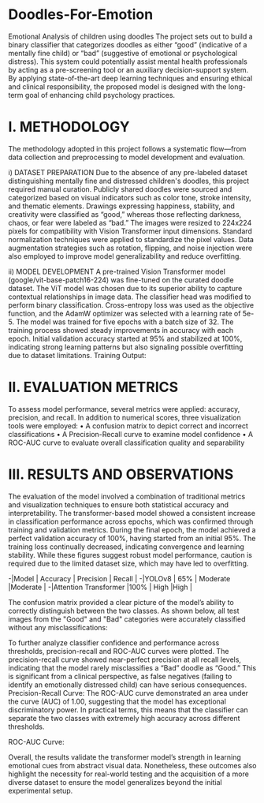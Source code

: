# Doodles-For-Emotion
Emotional Analysis of children using doodles
The project sets out to build a binary classifier that categorizes doodles as either “good” (indicative of a mentally fine child) or “bad” (suggestive of emotional or psychological distress). This system could potentially assist mental health professionals by acting as a pre-screening tool or an auxiliary decision-support system. By applying state-of-the-art deep learning techniques and ensuring ethical and clinical responsibility, the proposed model is designed with the long-term goal of enhancing child psychology practices.

# I. METHODOLOGY
The methodology adopted in this project follows a systematic flow—from data collection and preprocessing to model development and evaluation.

i) DATASET PREPARATION 
Due to the absence of any pre-labeled dataset distinguishing mentally fine and distressed children's doodles, this project required manual curation. Publicly shared doodles were sourced and categorized based on visual indicators such as color tone, stroke intensity, and thematic elements. Drawings expressing happiness, stability, and creativity were classified as “good,” whereas those reflecting darkness, chaos, or fear were labeled as “bad.”
The images were resized to 224x224 pixels for compatibility with Vision Transformer input dimensions. Standard normalization techniques were applied to standardize the pixel values. Data augmentation strategies such as rotation, flipping, and noise injection were also employed to improve model generalizability and reduce overfitting.

ii) MODEL DEVELOPMENT 
A pre-trained Vision Transformer model (google/vit-base-patch16-224) was fine-tuned on the curated doodle dataset. The ViT model was chosen due to its superior ability to capture contextual relationships in image data. The classifier head was modified to perform binary classification. Cross-entropy loss was used as the objective function, and the AdamW optimizer was selected with a learning rate of 5e-5. The model was trained for five epochs with a batch size of 32.
The training process showed steady improvements in accuracy with each epoch. Initial validation accuracy started at 95% and stabilized at 100%, indicating strong learning patterns but also signaling possible overfitting due to dataset limitations.
Training Output:
 
# II. EVALUATION METRICS 
To assess model performance, several metrics were applied: accuracy, precision, and recall. In addition to numerical scores, three visualization tools were employed:
•	A confusion matrix to depict correct and incorrect classifications
•	A Precision-Recall curve to examine model confidence
•	A ROC-AUC curve to evaluate overall classification quality and separability

# III. RESULTS AND OBSERVATIONS
The evaluation of the model involved a combination of traditional metrics and visualization techniques to ensure both statistical accuracy and interpretability. The transformer-based model showed a consistent increase in classification performance across epochs, which was confirmed through training and validation metrics. During the final epoch, the model achieved a perfect validation accuracy of 100%, having started from an initial 95%. The training loss continually decreased, indicating convergence and learning stability. While these figures suggest robust model performance, caution is required due to the limited dataset size, which may have led to overfitting.

-|Model	                | Accuracy	| Precision	| Recall | 
-|YOLOv8	               | 65%	    | Moderate	 |Moderate |
-|Attention Transformer	|100%	    | High    	 |High     |

The confusion matrix provided a clear picture of the model’s ability to correctly distinguish between the two classes. As shown below, all test images from the "Good" and "Bad" categories were accurately classified without any misclassifications:
 

To further analyze classifier confidence and performance across thresholds, precision-recall and ROC-AUC curves were plotted. The precision-recall curve showed near-perfect precision at all recall levels, indicating that the model rarely misclassifies a “Bad” doodle as “Good.” This is significant from a clinical perspective, as false negatives (failing to identify an emotionally distressed child) can have serious consequences.
Precision-Recall Curve:
The ROC-AUC curve demonstrated an area under the curve (AUC) of 1.00, suggesting that the model has exceptional discriminatory power. In practical terms, this means that the classifier can separate the two classes with extremely high accuracy across different thresholds.
  
ROC-AUC Curve:
 
Overall, the results validate the transformer model’s strength in learning emotional cues from abstract visual data. Nonetheless, these outcomes also highlight the necessity for real-world testing and the acquisition of a more diverse dataset to ensure the model generalizes beyond the initial experimental setup.
